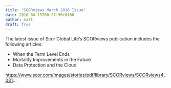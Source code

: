 ```yaml
---
title: "SCORviews March 2016 Issue"
date: 2016-04-15T00:27:56+0100
author: matt
draft: True
---
```

The latest issue of Scor Global Life’s SCORviews publication includes the following articles:

- When the Term Level Ends
- Mortality Improvements in the Future
- Data Protection and the Cloud

https://www.scor.com/images/stories/pdf/library/SCORviews/SCORviews4_031...
